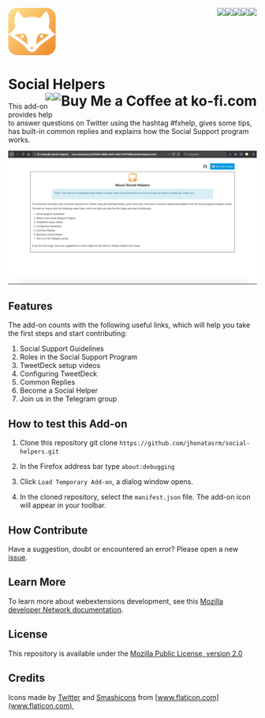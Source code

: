 [<img align="right" src="https://img.shields.io/github/issues/jhonatasrm/social-helpers.svg">](https://img.shields.io/github/issues/jhonatasrm/social-helpers.svg)
[<img align="right" src="https://img.shields.io/github/license/jhonatasrm/social-helpers.svg">](https://img.shields.io/github/license/jhonatasrm/social-helpers.svg)
[<img align="right" src="https://img.shields.io/github/forks/jhonatasrm/social-helpers.svg">](https://img.shields.io/github/forks/jhonatasrm/social-helpers.svg)
[<img align="right" src="https://img.shields.io/github/stars/jhonatasrm/social-helpers.svg">](https://img.shields.io/github/stars/jhonatasrm/social-helpers.svg)
[<img align="right" src="https://img.shields.io/github/release/jhonatasrm/social-helpers.svg">](https://img.shields.io/github/release/jhonatasrm/social-helpers.svg)

![Social Helpers icon](src/res/icons/icon@2x.png)

# Social Helpers <a href='https://ko-fi.com/S6S5S3WU' target='_blank'><img align="right" height='36' style='border:0px;height:36px;' src='https://az743702.vo.msecnd.net/cdn/kofi1.png?v=0' border='0' alt='Buy Me a Coffee at ko-fi.com'/></a>[<img align="right" src="https://addons.cdn.mozilla.net/static/img/addons-buttons/AMO-button_2.png">](https://addons.mozilla.org/en-US/firefox/addon/social-helpers/)

This add-on provides help to answer questions on Twitter using the hashtag #fxhelp, gives some tips, has built-in common replies and explains how the Social Support program works.

![Social Helpers Screenshot](social-helpers.gif)

## Features
The add-on counts with the following useful links, which will help you take the first steps and start contributing:

1. Social Support Guidelines
2. Roles in the Social Support Program
3. TweetDeck setup videos
4. Configuring TweetDeck
5. Common Replies
6. Become a Social Helper
7. Join us in the Telegram group

## How to test this Add-on

1. Clone this repository git clone ```https://github.com/jhonatasrm/social-helpers.git```

2. In the Firefox address bar type ```about:debugging```

3. Click ```Load Temporary Add-on```, a dialog window opens.

4. In the cloned repository, select the ```manifest.json``` file. The add-on icon will appear in your toolbar.

## How Contribute

Have a suggestion, doubt or encountered an error? Please open a new [issue](https://github.com/jhonatasrm/social-helpers/issues/new).

## Learn More
To learn more about webextensions development, see this [Mozilla developer Network documentation](https://developer.mozilla.org/en-US/Add-ons/WebExtensions).

## License
This repository is available under the [Mozilla Public License, version 2.0](https://github.com/jhonatasrm/social-helpers/blob/master/LICENSE)

## Credits
Icons made by [Twitter](https://www.flaticon.com/authors/twitter) and [Smashicons](https://www.flaticon.com/authors/Smashicons) from [www.flaticon.com](www.flaticon.com) 
